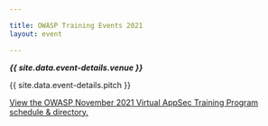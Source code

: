 ```yaml
---

title: OWASP Training Events 2021
layout: event

---
```


<!-- rebuild 13 -->

***{{ site.data.event-details.venue }}***

{{ site.data.event-details.pitch }}

<a id="sched-embed" href="//owaspnovember2021virtualappsect.sched.com/">View the OWASP November 2021 Virtual AppSec Training Program schedule &amp; directory.</a><script type="text/javascript" src="//owaspnovember2021virtualappsect.sched.com/js/embed.js"></script>
